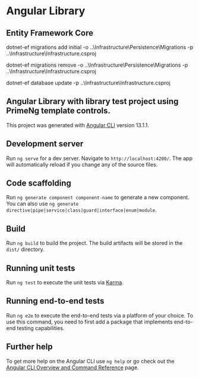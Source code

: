 # Angular Library

## Entity Framework Core

<p>dotnet-ef migrations add initial -o ..\Infrastructure\Persistence\Migrations -p ..\Infrastructure\Infrastructure.csproj</p>
<p>dotnet-ef migrations remove -o ..\Infrastructure\Persistence\Migrations -p ..\Infrastructure\Infrastructure.csproj</p>
<p>dotnet-ef database update -p ..\Infrastructure\Infrastructure.csproj</p>


## Angular Library with library test project using PrimeNg template controls.

This project was generated with [Angular CLI](https://github.com/angular/angular-cli) version 13.1.1.

## Development server

Run `ng serve` for a dev server. Navigate to `http://localhost:4200/`. The app will automatically reload if you change any of the source files.

## Code scaffolding

Run `ng generate component component-name` to generate a new component. You can also use `ng generate directive|pipe|service|class|guard|interface|enum|module`.

## Build

Run `ng build` to build the project. The build artifacts will be stored in the `dist/` directory.

## Running unit tests

Run `ng test` to execute the unit tests via [Karma](https://karma-runner.github.io).

## Running end-to-end tests

Run `ng e2e` to execute the end-to-end tests via a platform of your choice. To use this command, you need to first add a package that implements end-to-end testing capabilities.

## Further help

To get more help on the Angular CLI use `ng help` or go check out the [Angular CLI Overview and Command Reference](https://angular.io/cli) page.


